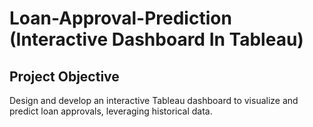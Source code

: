 # Loan-Approval-Prediction (Interactive Dashboard In Tableau)
## Project Objective
Design and develop an interactive Tableau dashboard to visualize and predict loan approvals, leveraging historical data.
